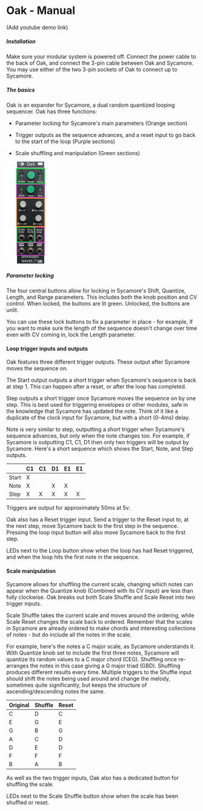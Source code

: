 # Oak - Manual

(Add youtube demo link)

##### Installation

Make sure your modular system is powered off. Connect the power cable to the back of Oak, and connect the 3-pin cable between Oak and Sycamore. You may use either of the two 3-pin sockets of Oak to connect up to Sycamore.

##### The basics

Oak is an expander for Sycamore, a dual random quantized looping sequencer. Oak has three functions:

- Parameter locking for Sycamore's main parameters (Orange section)

- Trigger outputs as the sequence advances, and a reset input to go back to the start of the loop (Purple sections)

- Scale shuffling and manipulation (Green sections)

<img src="images/oak-annotated.jpg" title="" alt="oak-annotated" width="128">

##### Parameter locking

The four central buttons allow for locking in Sycamore's Shift, Quantize, Length, and Range parameters. This includes both the knob position and CV control. When locked, the buttons are lit green. Unlocked, the buttons are unlit.

You can use these lock buttons to fix a parameter in place - for example, if you want to make sure the length of the sequence doesn't change over time even with CV coming in, lock the Length parameter.

#### Loop trigger inputs and outputs

Oak features three different trigger outputs. These output after Sycamore moves the sequence on.

The Start output outputs a short trigger when Sycamore's sequence is back at step 1. This can happen after a reset, or after the loop has completed.

Step outputs a short trigger once Sycamore moves the sequence on by one step. This is best used for triggering envelopes or other modules, safe in the knowledge that Sycamore has updated the note. Think of it like a duplicate of the clock input for Sycamore, but with a short (0-4ms) delay.

Note is very similar to step, outputting a short trigger when Sycamore's sequence advances, but only when the note changes too. For example, if Sycamore is outputting C1, C1, D1 then only two triggers will be output by Sycamore. Here's a short sequence which shows the Start, Note, and Step outputs.

|       | C1  | C1  | D1  | E1  | E1  |
| ----- | --- | --- | --- | --- | --- |
| Start | X   |     |     |     |     |
| Note  | X   |     | X   | X   |     |
| Step  | X   | X   | X   | X   | X   |

Triggers are output for approximately 50ms at 5v.

Oak also has a Reset trigger input. Send a trigger to the Reset input to, at the next step, move Sycamore back to the first step in the sequence. Pressing the loop input button will also move Sycamore back to the first step.

LEDs next to the Loop button show when the loop has had Reset triggered, and when the loop hits the first note in the sequence.

#### Scale manipulation

Sycamore allows for shuffling the current scale, changing which notes can appear when the Quantize knob (Combined with its CV input) are less than fully clockwise. Oak breaks out both Scale Shuffle and Scale Reset into two trigger inputs.

Scale Shuffle takes the current scale and moves around the ordering, while Scale Reset changes the scale back to ordered. Remember that the scales in Sycamore are already ordered to make chords and interesting collections of notes - but do include all the notes in the scale. 

For example, here's the notes a C major scale, as Sycamore understands it. With Quantize knob set to include the first three notes, Sycamore will quantize its random values to a C major chord (CEG). Shuffling once re-arranges the notes in this case giving a G major triad (GBD). Shuffling produces different results every time. Multiple triggers to the Shuffle input should shift the notes being used around and change the melody, sometimes quite significantly, but keeps the structure of ascending/descending notes the same.

| Original | Shuffle | Reset |
| -------- | ------- | ----- |
| C        | D       | C     |
| E        | G       | E     |
| G        | B       | G     |
| A        | C       | D     |
| D        | E       | D     |
| F        | F       | F     |
| B        | A       | B     |

As well as the two trigger inputs, Oak also has a dedicated button for shuffling the scale.

LEDs next to the Scale Shuffle button show when the scale has been shuffled or reset.